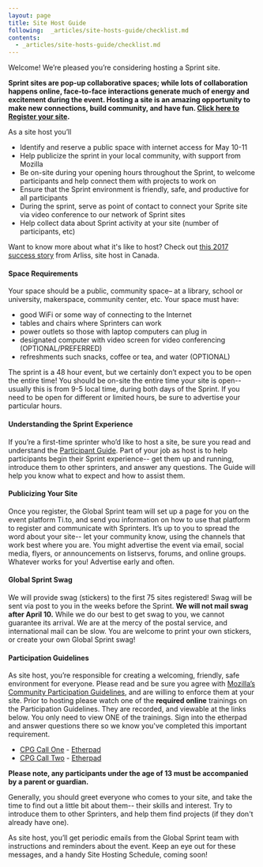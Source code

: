 ```yaml
---
layout: page
title: Site Host Guide
following:  _articles/site-hosts-guide/checklist.md
contents:
  - _articles/site-hosts-guide/checklist.md
---
```


Welcome! We’re pleased you’re considering hosting a Sprint site.

**Sprint sites are pop-up collaborative spaces; while lots of collaboration happens online, face-to-face interactions generate much of energy and excitement during the event. Hosting a site is an amazing opportunity to make new connections, build community, and have fun. [Click here to Register your site](https://goo.gl/forms/ZKvdsy97PRCMmISv2).**

As a site host you’ll
* Identify and reserve a public space with internet access for May 10-11
* Help publicize the sprint in your local community, with support from Mozilla
* Be on-site during your opening hours throughout the Sprint, to welcome participants and help connect them with projects to work on
* Ensure that the Sprint environment is friendly, safe, and productive for all participants
* During the sprint, serve as point of contact to connect your Sprite site via video conference to our network of Sprint sites
* Help collect data about Sprint activity at your site (number of participants, etc)

Want to know more about what it's like to host? Check out [this 2017 success story](https://medium.com/read-write-participate/arliss-site-host-a-global-sprint-2017-story-2017-902d8da23afd) from Arliss, site host in Canada.

#### Space Requirements
Your space should be a public,  community space– at a library, school or university, makerspace, community center, etc. Your space must have:

* good WiFi or some way of connecting to the Internet
* tables and chairs where Sprinters can work
* power outlets so those with laptop computers can plug in
* designated computer with video screen for video conferencing (OPTIONAL/PREFERRED)
* refreshments such snacks, coffee or tea, and water (OPTIONAL)

The sprint is a 48 hour event, but we certainly don’t expect you to be open the entire time!
You should be on-site the entire time your site is open-- usually this is from 9-5 local time, during both days of the Sprint. If you need to be open for different or limited hours, be sure to advertise your particular hours.

#### Understanding the Sprint Experience
If you’re a first-time sprinter who’d like to host a site, be sure you read and understand the [Participant Guide](). Part of your job as host is to help participants begin their Sprint experience-- get them up and running, introduce them to other sprinters, and answer any questions. The Guide will help you know what to expect and how to assist them.

#### Publicizing Your Site
Once you register, the Global Sprint team will set up a page for you on the event platform Ti.to, and send you information on how to use that platform to register and communicate with Sprinters. It’s up to you to spread the word about your site-- let your community know, using the channels that work best where you are. You might advertise the event via email, social media, flyers, or announcements on listservs, forums, and online groups. Whatever works for you! Advertise early and often.

#### Global Sprint Swag
We will provide swag (stickers) to the first 75 sites registered! Swag will be sent via post to you in the weeks before the Sprint.  **We will not mail swag after April 10.** While we do our best to get swag to you, we cannot guarantee its arrival. We are at the mercy of the postal service, and international mail can be slow. You are welcome to print your own stickers, or create your own Global Sprint swag!

#### Participation Guidelines
As site host, you’re responsible for creating a welcoming, friendly, safe environment for everyone. Please read and be sure you agree with [Mozilla’s Community Participation Guidelines](https://www.mozilla.org/en-US/about/governance/policies/participation/), and are willing to enforce them at your site. Prior to hosting please watch one of the **required online** trainings on the Participation Guidelines. They are recorded, and viewable at the links below. You only need to view ONE of the trainings.  Sign into the etherpad and answer questions there  so we know you've completed this important requirement. 

*  [CPG Call One](https://air.mozilla.org/2018-global-sprint-cpg-webinar-1-april-24th-2018/) - [Etherpad](https://public.etherpad-mozilla.org/p/global-sprint-cpg-training)
*  [CPG Call Two](https://air.mozilla.org/2018-global-sprint-cpg-webinar-2-april-24th-2018/) - [Etherpad](https://public.etherpad-mozilla.org/p/global-sprint-cpg-training)

**Please note, any participants under the age of 13 must be accompanied by a parent or guardian.**

Generally, you should greet everyone who comes to your site, and take the time to find out a little bit about them-- their skills and interest. Try to introduce them to other Sprinters, and help them find projects (if they don't already have one).

As site host, you’ll get periodic emails from the Global Sprint team with instructions and reminders about the event. Keep an eye out for these messages, and a handy Site Hosting Schedule, coming soon!
